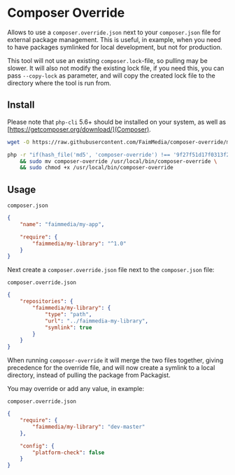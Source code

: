 # Composer Override

Allows to use a `composer.override.json` next to your `composer.json` file for external package management. This is useful, in example, when you need to have packages symlinked for local development, but not for production.

This tool will not use an existing `composer.lock`-file, so pulling may be slower. It will also not modify the existing lock file, if you need this, you can pass `--copy-lock` as parameter, and will copy the created lock file to the directory where the tool is run from.

## Install

Please note that `php-cli` 5.6+ should be installed on your system, as well as [https://getcomposer.org/download/](Composer).

```bash
wget -O https://raw.githubusercontent.com/FaimMedia/composer-override/master/composer-override

php -r "if(hash_file('md5', 'composer-override') !== '9f27f51d17f0313f2ff8f8609f5d39f2') { print \"Invalid checksum\r\n\"; exit(1); }" \
	&& sudo mv composer-override /usr/local/bin/composer-override \
	&& sudo chmod +x /usr/local/bin/composer-override
```

## Usage

`composer.json`
```json
{
	"name": "faimmedia/my-app",

	"require": {
		"faimmedia/my-library": "^1.0"
	}
}
```

Next create a `composer.override.json` file next to the `composer.json` file:

`composer.override.json`
```json
{
	"repositories": {
		"faimmedia/my-library": {
			"type": "path",
			"url": "../faimmedia-my-library",
			"symlink": true
		}
	}
}
```

When running `composer-override` it will merge the two files together, giving precedence for the override file, and will now create a symlink to a local directory, instead of pulling the package from Packagist.

You may override or add any value, in example:

`composer.override.json`
```json
{
	"require": {
		"faimmedia/my-library": "dev-master"
	},

	"config": {
		"platform-check": false
	}
}
```
